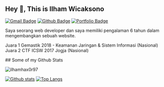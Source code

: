 ## Hey 👋, This is Ilham Wicaksono
[![Gmail Badge](https://img.shields.io/badge/-revaheavenz@gmail.com-c14438?style=flat&logo=Gmail&logoColor=white&link=mailto:revaheavenz@gmail.com)](mailto:revaheavenz@gmail.com) [![Github Badge](https://img.shields.io/badge/-ilhamhax0r97-grey?style=flat&logo=github&logoColor=white&link=https://github.com/ilhamhax0r97/)](https://www.github.com/ilhamhax0r97/) [![Portfolio Badge](https://img.shields.io/badge/portfolio-web-blue?style=flat&link=https://www.ilhamwicaksono.web.id/)](https://www.ilhamwicaksono.web.id/) <p align='left'>Saya seorang web developer dan saya memiliki pengalaman 6 tahun dalam mengembangkan sebuah website.</p>
<p align='left'>Juara 1 Gemastik 2018 - Keamanan Jaringan & Sistem Informasi (Nasional)</br>Juara 2 CTF ICSW 2017 Jogja (Nasional)</p>
## Some of my Github Stats
<p align=left> <img src=https://komarev.com/ghpvc/?username=ilhamhax0r97 alt=ilhamhax0r97 /> </p>

[![Github stats](https://github-readme-stats.vercel.app/api?username=ilhamhax0r97&show_icons=true&include_all_commits=true)](https://github.com/ilhamhax0r97/github-readme-stats)
[![Top Langs](https://github-readme-stats.vercel.app/api/top-langs/?username=ilhamhax0r97&layout=compact)](https://github.com/ilhamhax0r97/github-readme-stats)

